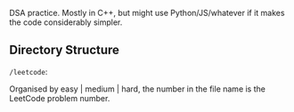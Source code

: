 DSA practice. Mostly in C++, but might use Python/JS/whatever if it makes the code considerably simpler.

## Directory Structure

`/leetcode`:

Organised by easy | medium | hard, the number in the file name is the LeetCode problem number.
